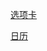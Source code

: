 [选项卡](https://betty985.github.io/learn/debounce/)

[日历](https://betty985.github.io/learn/debounce/calendar.html)
